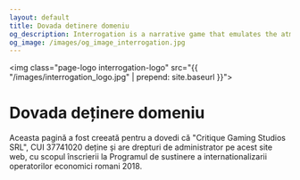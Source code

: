 ```yaml
---
layout: default
title: Dovada detinere domeniu
og_description: Interrogation is a narrative game that emulates the atmosphere of dark investigation procedurals to put the player in the detective’s seat and challenge their preconceptions with noire intensity.
og_image: /images/og_image_interrogation.jpg
---
```


<img class="page-logo interrogation-logo" src="{{ "/images/interrogation_logo.jpg" | prepend: site.baseurl }}">

# Dovada deținere domeniu

Aceasta pagină a fost creeată pentru a dovedi că "Critique Gaming Studios SRL", CUI 37741020 deține și are drepturi de administrator pe acest site web, cu scopul înscrierii la Programul de sustinere a internationalizarii operatorilor economici romani 2018.
